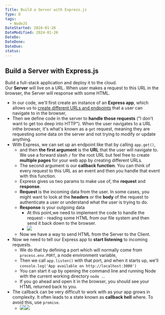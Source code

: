 ```yaml
---
Title: Build a Server with Express.js
Type: D
tags:
  - NodeJS
DateStarted: 2024-01-26
DateModified: 2024-01-26
DateDo:
DateDone:
DateDue:
status:
---
```


## Build a Server with Express.js

Build a full-stack application and deploy it to the cloud.  
Our **Server** will live on a URL. When user makes a request to this URL in the browser, the Server will response with some HTML.

- In our code, we'll first create an instance of an **Express app**, which allows us to <u>create different URLs and endpoints</u> that a user can navigate to in the browser,
- Then we define code in the server to **handle those requests** ("I don't want to get too deep into HTTP"). When the user navigates to a URL inthe browser, it's what's known as a `get` request, meaning they are requesting some data on the server and not trying to modify or update anything.
- With Express, we can set up an endpoint like that by calling `app.get()`,
  - and then **the first argument** is the **URL** that the user will navigate to. We use a forward slash `/` for the root URL but feel free to create **multiple pages** for your web app by creating different URLs.
  - The second argument is our **callback function**. You can think of every request to this URL as an event and then you handle that event with this function.
  - Express gives us two params to make use of, the **request** and **response**.
  - **Request** is the incoming data from the user. In some cases, you might want to look at the **headers** or the **body** of the request to authenticate a user or understand what the user is trying to do.
  - **Response** is your outgoing data
    - At this point,we need to implement the code to handle the request - reading some HTML from our file system and then send it back down to the browser.
    - ![](z-Assets/Pasted%20image%2020230301110202.png)
  - Now we have a way to send HTML from the Server to the Client.
- Now we need to tell our Express app to **start listening** to incoming requests.
  - We do that by defining a port which will normally come from `process.env.PORT`, a node environment variable,
  - Then we call `app.listen()` with that port, and when it starts up, we'll `console.log('App available on http://localhost:3000')`
  - You can start it up by opening the command line and running Node with the current working directory `node .`.
  - If you go ahead and open it in the browser, you should see your HTML returned back to you.
- The callback can be very difficult to work with as your app grows in complexity. It often leads to a state known as **callback hell** where. To avoid this, use `promise`.
  - ![](z-Assets/Pasted%20image%2020230301111713.png)![](z-Assets/Pasted%20image%2020230301111654.png)
